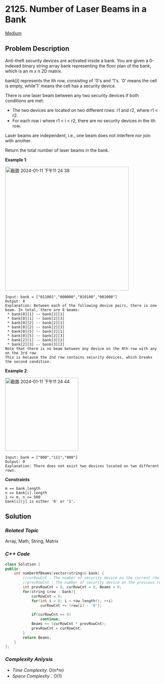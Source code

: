 # 2125. Number of Laser Beams in a Bank
[Medium](https://leetcode.com/problems/number-of-laser-beams-in-a-bank/description/)

## Problem Description

Anti-theft security devices are activated inside a bank. You are given a 0-indexed binary string array bank representing the floor plan of the bank, which is an m x n 2D matrix.

bank[i] represents the ith row, consisting of '0's and '1's. '0' means the cell is empty, while'1' means the cell has a security device.

There is one laser beam between any two security devices if both conditions are met:

  - The two devices are located on two different rows: r1 and r2, where r1 < r2.
  - For each row i where r1 < i < r2, there are no security devices in the ith row.

Laser beams are independent, i.e., one beam does not interfere nor join with another.

Return the total number of laser beams in the bank.



**Example 1**:

<img width="402" alt="截圖 2024-01-11 下午11 24 38" src="https://github.com/Eddiecc06/LeetCode/assets/18256877/52a33b43-11a0-49c8-b627-576c5e76b77a">

```
Input: bank = ["011001","000000","010100","001000"]
Output: 8
Explanation: Between each of the following device pairs, there is one beam. In total, there are 8 beams:
 * bank[0][1] -- bank[2][1]
 * bank[0][1] -- bank[2][3]
 * bank[0][2] -- bank[2][1]
 * bank[0][2] -- bank[2][3]
 * bank[0][5] -- bank[2][1]
 * bank[0][5] -- bank[2][3]
 * bank[2][1] -- bank[3][2]
 * bank[2][3] -- bank[3][2]
Note that there is no beam between any device on the 0th row with any on the 3rd row.
This is because the 2nd row contains security devices, which breaks the second condition.
```

**Example 2**:

<img width="238" alt="截圖 2024-01-11 下午11 24 44" src="https://github.com/Eddiecc06/LeetCode/assets/18256877/5f0d7d38-be1c-4fa7-8500-f6443e5e7130">

```
Input: bank = ["000","111","000"]
Output: 0
Explanation: There does not exist two devices located on two different rows.
```

**Constraints**
```
m == bank.length
n == bank[i].length
1 <= m, n <= 500
bank[i][j] is either '0' or '1'.
```

## Solution

### _Related Topic_
   Array, Math, String, Matrix


### _C++ Code_
```cpp
class Solution {
public:
    int numberOfBeams(vector<string>& bank) {
        //curRowCnt : The number of security device on the current row.
        //prevRowCnt : The number of security device on the previous row which has at least one security device.
        int prevRowCnt = 0, curRowCnt = 0, Beams = 0;
        for(string &row : bank){
            curRowCnt = 0;
            for(int i = 0; i < row.length(); ++i)
                curRowCnt += (row[i] - '0');
        
            if(curRowCnt == 0)
                continue;
            Beams += (curRowCnt * prevRowCnt);
            prevRowCnt = curRowCnt;
        }
        return Beams;
    }
};
```

### _Complexity Anlysis_
- _Time Complexity_: O(n*m)
- _Space Complexity_：O(1)
